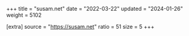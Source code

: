 +++
title = "susam.net"
date = "2022-03-22"
updated = "2024-01-26"
weight = 5102

[extra]
source = "https://susam.net"
ratio = 51
size = 5
+++

